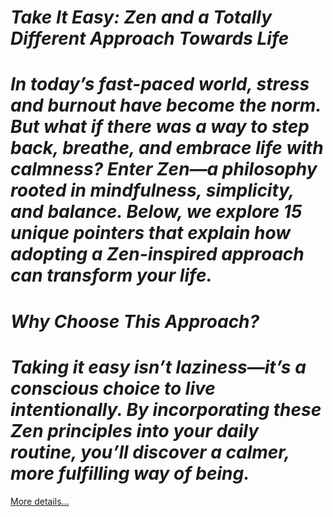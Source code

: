 # *Take It Easy: Zen and a Totally Different Approach Towards Life*

# *In today’s fast-paced world, stress and burnout have become the norm. But what if there was a way to step back, breathe, and embrace life with calmness? Enter Zen—a philosophy rooted in mindfulness, simplicity, and balance. Below, we explore 15 unique pointers that explain how adopting a Zen-inspired approach can transform your life.*

# *Why Choose This Approach?*

# *Taking it easy isn’t laziness—it’s a conscious choice to live intentionally. By incorporating these Zen principles into your daily routine, you’ll discover a calmer, more fulfilling way of being.*

[More details…](https://spiritualkhazaana.com/web-stories/take-it-easy-a-totally-different-approach-towards-life/)
